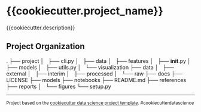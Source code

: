 # {{cookiecutter.project_name}}

{{cookiecutter.description}}

## Project Organization

.
├── project
│   ├── cli.py
│   ├── data
│   ├── features
│   ├── **init**.py
│   ├── models
│   ├── utils.py
│   └── visualization
├── data
│   ├── external
│   ├── interim
│   ├── processed
│   └── raw
├── docs
├── LICENSE
├── models
├── notebooks
├── README.md
├── references
├── reports
│   └── figures
└── setup.py

---

<p><small>Project based on the <a target="_blank" href="https://drivendata.github.io/cookiecutter-data-science/">cookiecutter data science project template</a>. #cookiecutterdatascience</small></p>
